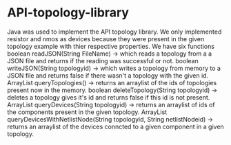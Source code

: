 # API-topology-library
Java was used to implement the API topology library.
We only implemented resistor and nmos as devices because they were present in the given topology example with thier respective properties.
We have six functions 
boolean readJSON(String FileName) -> which reads a topology from a a JSON file and returns if the reading was successful or not.
boolean writeJSON(String topologyid) -> which writes a topology from memory to a JSON file and returns false if there wasn't a topology with the given id.
ArrayList<String> queryTopologies() -> returns an arraylist of the ids of topologies present now in the memory.
boolean deleteTopology(String topologyid) -> deletes a topology gives it's id and returns false if this id is not present.
ArrayList<String> queryDevices(String topologyid) -> returns an arraylist of ids of the components present in the given topology.
ArrayList<String> queryDevicesWithNetlistNode(String topologyid, String netlistNodeid) -> returns an arraylist of the devices conncted to a given component in a given topology. 
